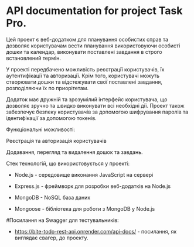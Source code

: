 # API documentation for project Task Pro.

Цей проект є веб-додатком для планування особистих справ та дозволяє користувачам вести планування використовуючи особисті дошки та календар, виконувати поставлені завдання в строго встановлений термін.

У проекті передбачено можливість реєстрації користувачів, їх аутентифікації та авторизації. Крім того, користувачі можуть створювати дошки та відстежувати свої поставлені завдання, розподіляючи їх по приорітетам.

Додаток має дружній та зрозумілий інтерфейс користувача, що дозволяє зручно та швидко виконувати всі необхідні дії. Проект також забезпечує безпеку користувачів за допомогою шифрування паролів та ідентифікації за допомогою токенів.

Функціональні можливості:

Реєстрація та авторизація користувачів

Додавання, перегляд та видалення дошок та завдань.

Стек технологій, що використовується у проекті:

- Node.js - середовище виконання JavaScript на сервері

- Express.js - фреймворк для розробки веб-додатків на Node.js

- MongoDB - NoSQL база даних

- Mongoose - бібліотека для роботи з MongoDB у Node.js

#Посилання на Swagger для тестувальників:

- https://bite-todo-rest-api.onrender.com/api-docs/ - посилання, як виглядає свагер, до проекту.
